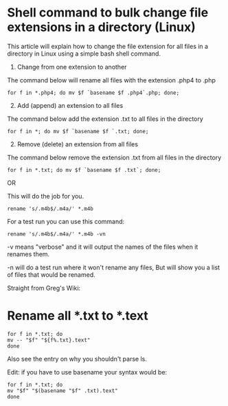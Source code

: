 # Shell command to bulk change file extensions in a directory (Linux)

This article will explain how to change the file extension for all files in a directory in Linux using a simple bash shell command.

1. Change from one extension to another

The command below will rename all files with the extension .php4 to .php
```
for f in *.php4; do mv $f `basename $f .php4`.php; done;
```

2. Add (append) an extension to all files

The command below add the extension .txt to all files in the directory
```
for f in *; do mv $f `basename $f `.txt; done;
```

2. Remove (delete) an extension from all files

The command below remove the extension .txt from all files in the directory
```
for f in *.txt; do mv $f `basename $f .txt`; done;
```

OR


This will do the job for you.
```
rename 's/.m4b$/.m4a/' *.m4b
```

For a test run you can use this command:
```
rename 's/.m4b$/.m4a/' *.m4b -vn
```

-v means "verbose" and it will output the names of the files when it renames them.

-n will do a test run where it won't rename any files, But will show you a list of files that would be renamed.


Straight from Greg's Wiki:

# Rename all *.txt to *.text
```
for f in *.txt; do 
mv -- "$f" "${f%.txt}.text"
done
```
Also see the entry on why you shouldn't parse ls.

Edit: if you have to use basename your syntax would be:
```
for f in *.txt; do
mv "$f" "$(basename "$f" .txt).text"
done
```